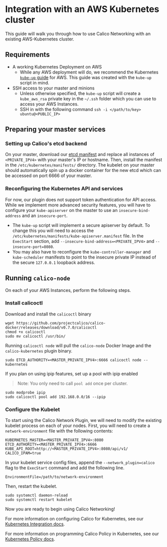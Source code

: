 # Integration with an AWS Kubernetes cluster
This guide will walk you through how to use Calico Networking with an existing AWS-Kubernetes cluster.

## Requirements
* A working Kubernetes Deployment on AWS
    - While any AWS deployment will do, we recommend the Kubernetes [`kube-up` guide](https://github.com/kubernetes/kubernetes/blob/release-1.0/docs/getting-started-guides/aws.md) for AWS. This guide was created with the `kube-up` script in mind.
* SSH access to your master and minions
    - Unless otherwise specified, the `kube-up` script will create a `kube_aws_rsa` private key in the `~/.ssh` folder which you can use to access your AWS Instances.
    - SSH in with the following command `ssh -i </path/to/key> ubuntu@<PUBLIC_IP>`

## Preparing your master services
### Setting up Calico's etcd backend
On your master, download our [etcd manifest](https://raw.githubusercontent.com/projectcalico/calico-kubernetes-coreos-demo/ah3-config-update/manifests/calico-etcd.manifest) and replace all instances of `<PRIVATE_IPV4>` with your master's IP or hostname. Then, install the manifest in the `/etc/kubernetes/manifests/` directory. The kubelet on your master should automatically spin up a docker container for the new etcd which can be accessed on port 6666 of your master.

### Reconfiguring the Kubernetes API and services
For now, our plugin does not support token authentication for API access. While we implement more advanced security features, you will have to configure your `kube-apiserver` on the master to use an `insecure-bind-address` and an `insecure-port`. 
* The `kube-up` script will implement a secure apiserver by default. To change this you will need to access the `/etc/kubernetes/manifests/kube-apiserver.manifest` file. In the `ExecStart` section, add `--insecure-bind-address=<PRIVATE_IPV4>` and `--insecure-port=8080`.
* You may also have to reconfigure the `kube-controller-manager` and `kube-scheduler` manifests to point to the insecure private IP instead of the secure `127.0.0.1` loopback address.

## Running `calico-node`
On each of your AWS Instances, perform the following steps.

### Install calicoctl
Download and install the `calicoctl` binary
```
wget https://github.com/projectcalico/calico-docker/releases/download/v0.7.0/calicoctl
chmod +x calicoctl
sudo mv calicoctl /usr/bin/
```

Running `calicoctl node` will pull the `calico-node` Docker Image and the `calico-kubernetes` plugin binary.
```
sudo ETCD_AUTHORITY=<MASTER_PRIVATE_IPV4>:6666 calicoctl node --kubernetes
```

If you plan on using ipip features, set up a pool with ipip enabled
> Note: You only need to call `pool add` once per cluster.

```
sudo modprobe ipip
sudo calicoctl pool add 192.168.0.0/16 --ipip
```

### Configure the Kubelet
To start using the Calico Network Plugin, we will need to modify the existing kubelet process on each of your nodes. First, you will need to create a `network-environment` file with the following contents: 
```
KUBERNETES_MASTER=<MASTER_PRIVATE_IPV4>:8080
ETCD_AUTHORITY=<MASTER_PRIVATE_IPV4>:6666
KUBE_API_ROOT=http://<MASTER_PRIVATE_IPV4>:8080/api/v1/
CALICO_IPAM=true
```

In your kubelet service config files, append the `--network_plugin=calico` flag to the `ExecStart` command and add the following line.
```
EnvironmentFile=/path/to/network-environment
```

Then, restart the kubelet.
```
sudo systemctl daemon-reload
sudo systemctl restart kubelet
```

Now you are ready to begin using Calico Networking!

For more information on configuring Calico for Kubernetes, see our [Kubernetes Integration docs](KubernetesIntegration.md).

For more information on programming Calico Policy in Kubernetes, see our [Kubernetes Policy docs](KubernetesPolicy.md).
